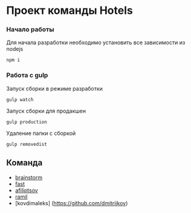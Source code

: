 # Проект команды Hotels

### Начало работы
Для начала разработки необходимо установить все зависимости из nodejs
```
npm i
```
### Работа с gulp 

Запуск сборки в режиме разработки 
```
gulp watch
```
Запуск сборки для продакшен
```
gulp production
```
Удаление папки с сборкой 
```
gulp removedist
```

## Команда
+ [brainstorm](https://github.com/SS-brainstorm/)
+ [fast](https://github.com/FAST-JE)
+ [afiliptsov](https://github.com/afiliptsov)
+ [ramil](https://github.com/rtxrulez)
+ [kovdimaleks] (https://github.com/dmitrijkov)

